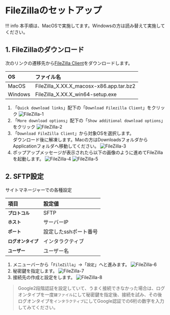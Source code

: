 # FileZillaのセットアップ

!!! info 
    本手順は、MacOSで実施してます。Windowsの方は読み替えて実施してください。

## 1. FileZillaのダウンロード

次のリンクの遷移先から[FileZilla Client](https://filezilla-project.org/)をダウンロードします。

| OS | ファイル名 |
:---|:---
| MacOS | FileZilla_X.XX.X_macosx-x86.app.tar.bz2 |
| Windows | FileZilla_X.XX.X_win64-setup.exe |

1. 「`Quick download links`」配下の「`Download Filezilla Client`」をクリック
![FileZilla-1](https://user-images.githubusercontent.com/80967103/167054304-2be2102e-fa65-49fb-a0e8-c4b9cfafee58.png)
2. 「`More download options`」配下の「`Show additional download options`」をクリック
![FileZilla-2](https://user-images.githubusercontent.com/80967103/167054657-d3a0e819-babc-4268-a2cf-ac89bbbb396a.png)
3. 「`Download FileZilla Client`」から対象OSを選択します。  
ダウンロード後に解凍します。Macの方はDownloadsフォルダからApplicationフォルダへ移動してください。
![FileZilla-3](https://user-images.githubusercontent.com/80967103/167055110-ffb6d7f4-b558-4f0e-8358-8640bdfb5002.png)
4. ポップアップメッセージが表示されたら以下の画像のように進めてFileZillaを起動します。
![FileZilla-4](https://user-images.githubusercontent.com/80967103/167059324-6e8b3a81-7e27-4649-97d5-23effe9be3d1.png)
![FileZilla-5](https://user-images.githubusercontent.com/80967103/167056869-3a42a555-9f4f-425c-acaf-74bee800f950.png)


## 2. SFTP設定
サイトマネージャーでの各種設定

| 項目 | 設定値 |
:---|:---
| **`プロトコル`** | SFTP |
| **`ホスト`** | サーバーIP |
| **`ポート`** | 設定したsshポート番号 |
| **`ログオンタイプ`** | インタラクティブ |
| **`ユーザー`** | ユーザー名 |

1. メニューバーから「`FileZilla`」→「`設定`」へと進みます。
![FileZilla-6](https://user-images.githubusercontent.com/80967103/167063614-9391fe44-f539-4e99-8f00-a1e60449a3e6.png)
2. 秘密鍵を指定します。
![FileZilla-7](https://user-images.githubusercontent.com/80967103/167064529-afa0cd78-f1a9-438a-92ac-4f9ef9a29853.png)
3. 接続先の作成と設定をします。
![FileZilla-8](https://user-images.githubusercontent.com/80967103/167065561-4cb28293-6f1b-4019-9d93-47e967d5b1bc.png)
> Google2段階認証を設定していて、うまく接続できなかった場合は、ログオンタイプを一度`鍵ファイル`にして秘密鍵を指定後、接続を試み、その後ログオンタイプを`インタラクティブ`にしてGoogle認証での6桁の数字を入力してみてください。